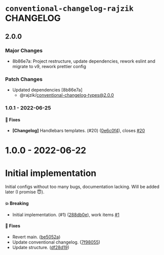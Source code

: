 # `conventional-changelog-rajzik` CHANGELOG

## 2.0.0

### Major Changes

- 8b86e7a: Project restructure, update dependencies, rework eslint and migrate
  to v9, rework prettier config

### Patch Changes

- Updated dependencies [8b86e7a]
  - @rajzik/conventional-changelog-types@2.0.0

<!-- MONODEPLOY:BELOW -->

### 1.0.1 - 2022-06-25

#### 🐞 Fixes

- **[Changelog]** Handlebars templates. (#20)
  ([0e6c0f4](https://github.com/rajzik/configs/commit/0e6c0f4ae08a6a072e42977bbd3010b636c78729)),
  closes [#20](https://github.com/rajzik/configs/issues/20)

# 1.0.0 - 2022-06-22

# Initial implementation

Initial configs without too many bugs, documentation lacking. Will be added
later (I promise 😇).

#### 💥 Breaking

- Initial implementation. (#1)
  ([288db0e](https://github.com/rajzik/configs/commit/288db0e500fd2c2a9d52a2e9d7570fa37099ab5e)),
  work items [#1](https://github.com/rajzik/configs/issues/1)

#### 🐞 Fixes

- Revert main.
  ([be5052a](https://github.com/rajzik/configs/commit/be5052aa844c5bc52b16ecf97d4dc5697a2ca898))
- Update conventional changelog.
  ([7f98055](https://github.com/rajzik/configs/commit/7f980551f62bf3093dd14b703392bcbe048f8c7a))
- Update structure.
  ([df28d19](https://github.com/rajzik/configs/commit/df28d19a23c892dee09c07f80df2a56c428f7b7a))
